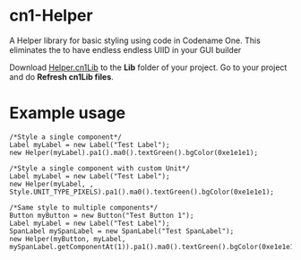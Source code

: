 # cn1-Helper
A Helper library for basic styling using code in Codename One. This eliminates the to have endless endless UIID in your GUI builder

Download  [Helper.cn1Lib][1] to the **Lib** folder of your project.
Go to your project and do **Refresh cn1Lib files**.

# Example usage

    /*Style a single component*/
    Label myLabel = new Label("Test Label");
    new Helper(myLabel).pa1().ma0().textGreen().bgColor(0xe1e1e1);
    
    /*Style a single component with custom Unit*/
    Label myLabel = new Label("Test Label");
    new Helper(myLabel, , Style.UNIT_TYPE_PIXELS).pa1().ma0().textGreen().bgColor(0xe1e1e1);
    
    /*Same style to multiple components*/
    Button myButton = new Button("Test Button 1");
    Label myLabel = new Label("Test Label");
    SpanLabel mySpanLabel = new SpanLabel("Test SpanLabel");
    new Helper(myButton, myLabel, mySpanLabel.getComponentAt(1)).pa1().ma0().textGreen().bgColor(0xe1e1e1);


  [1]: https://github.com/diamondobama/cn1-Helper/blob/master/Helper.cn1lib?raw=true
